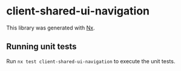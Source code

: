 # client-shared-ui-navigation

This library was generated with [Nx](https://nx.dev).

## Running unit tests

Run `nx test client-shared-ui-navigation` to execute the unit tests.
